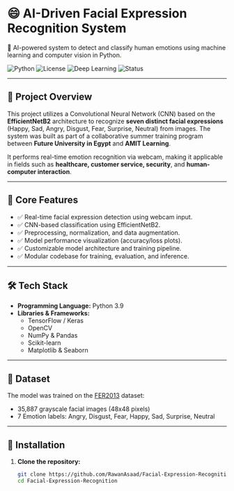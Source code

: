 # 😄 AI-Driven Facial Expression Recognition System

🚀 AI-powered system to detect and classify human emotions using machine learning and computer vision in Python.

![Python](https://img.shields.io/badge/Python-3.9-blue.svg)
![License](https://img.shields.io/badge/License-MIT-green.svg)
![Deep Learning](https://img.shields.io/badge/DeepLearning-TensorFlow-orange)
![Status](https://img.shields.io/badge/Status-Completed-brightgreen)

---

## 📌 Project Overview

This project utilizes a Convolutional Neural Network (CNN) based on the **EfficientNetB2** architecture to recognize **seven distinct facial expressions** (Happy, Sad, Angry, Disgust, Fear, Surprise, Neutral) from images. The system was built as part of a collaborative summer training program between **Future University in Egypt** and **AMIT Learning**.

It performs real-time emotion recognition via webcam, making it applicable in fields such as **healthcare, customer service, security**, and **human-computer interaction**.

---

## 🧠 Core Features

- ✅ Real-time facial expression detection using webcam input.
- ✅ CNN-based classification using EfficientNetB2.
- ✅ Preprocessing, normalization, and data augmentation.
- ✅ Model performance visualization (accuracy/loss plots).
- ✅ Customizable model architecture and training pipeline.
- ✅ Modular codebase for training, evaluation, and inference.

---

## 🛠 Tech Stack

- **Programming Language:** Python 3.9
- **Libraries & Frameworks:**
  - TensorFlow / Keras
  - OpenCV
  - NumPy & Pandas
  - Scikit-learn
  - Matplotlib & Seaborn

---

## 📂 Dataset

The model was trained on the [FER2013](https://www.kaggle.com/datasets/msambare/fer2013) dataset:
- 35,887 grayscale facial images (48x48 pixels)
- 7 Emotion labels: Angry, Disgust, Fear, Happy, Sad, Surprise, Neutral

---

## 🚀 Installation

1. **Clone the repository:**
   ```bash
   git clone https://github.com/RawanAsaad/Facial-Expression-Recognition-Model.git
   cd Facial-Expression-Recognition
